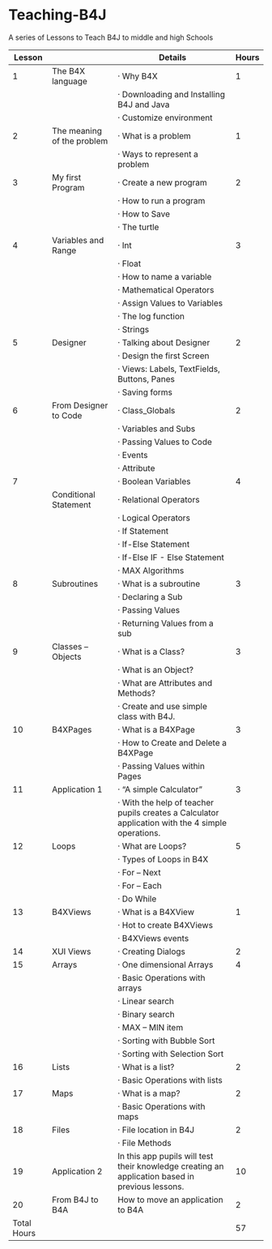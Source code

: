# Teaching-B4J

A series of Lessons to Teach B4J to middle and high Schools 

| Lesson      |                              | Details                                                                                               | Hours |
|-------------|------------------------------|-------------------------------------------------------------------------------------------------------|-------|
| 1           | The B4X language             | ·  Why B4X                                                                                            | 1     |
|             |                              | ·    Downloading and Installing B4J and Java                                                          |       |
|             |                              | ·  Customize environment                                                                              |       |
| 2           | The   meaning of the problem | ·  What is a problem                                                                                  | 1     |
|             |                              | ·    Ways to represent a problem                                                                      |       |
| 3           | My first Program             | ·  Create a new program                                                                               | 2     |
|             |                              | ·    How to run a program                                                                             |       |
|             |                              | ·    How to Save                                                                                      |       |
|             |                              | ·    The turtle                                                                                       |       |
| 4           | Variables and Range          | ·  Int                                                                                                | 3     |
|             |                              | ·  Float                                                                                              |       |
|             |                              | ·    How to name a variable                                                                           |       |
|             |                              | ·  Mathematical Operators                                                                             |       |
|             |                              | ·  Assign Values to Variables                                                                         |       |
|             |                              | ·  The log function                                                                                   |       |
|             |                              | ·  Strings                                                                                            |       |
| 5           | Designer                     | ·  Talking about Designer                                                                             | 2     |
|             |                              | ·  Design the first Screen                                                                            |       |
|             |                              | ·    Views: Labels, TextFields, Buttons, Panes                                                        |       |
|             |                              | ·  Saving forms                                                                                       |       |
| 6           | From Designer to Code        | ·  Class_Globals                                                                                      | 2     |
|             |                              | ·    Variables and Subs                                                                               |       |
|             |                              | ·    Passing Values to Code                                                                           |       |
|             |                              | ·    Events                                                                                           |       |
|             |                              | ·    Attribute                                                                                        |       |
| 7           |                              | ·  Boolean   Variables                                                                                | 4     |
|             | Conditional Statement        | ·  Relational  Operators                                                                              |       |
|             |                              | ·  Logical   Operators                                                                                |       |
|             |                              | ·  If   Statement                                                                                     |       |
|             |                              | ·  If-Else   Statement                                                                                |       |
|             |                              | ·  If-Else IF   - Else Statement                                                                      |       |
|             |                              | ·  MAX   Algorithms                                                                                   |       |
| 8           | Subroutines                  | ·  What is a   subroutine                                                                             | 3     |
|             |                              | ·    Declaring a Sub                                                                                  |       |
|             |                              | ·    Passing Values                                                                                   |       |
|             |                              | ·    Returning Values from a sub                                                                      |       |
| 9           | Classes – Objects            | ·  What is a   Class?                                                                                 | 3     |
|             |                              | ·    What is an Object?                                                                               |       |
|             |                              | ·    What are Attributes and Methods?                                                                 |       |
|             |                              | ·    Create and use simple class with B4J.                                                            |       |
| 10          | B4XPages                     | ·  What is a   B4XPage                                                                                | 3     |
|             |                              | ·    How to Create and Delete a B4XPage                                                               |       |
|             |                              | ·    Passing Values within Pages                                                                      |       |
| 11          | Application 1                | ·  “A simple   Calculator”                                                                            | 3     |
|             |                              | ·    With the help of teacher pupils creates a   Calculator application with the 4 simple operations. |       |
| 12          | Loops                        | ·  What are   Loops?                                                                                  | 5     |
|             |                              | ·    Types of Loops in B4X                                                                            |       |
|             |                              | ·    For – Next                                                                                       |       |
|             |                              | ·    For – Each                                                                                       |       |
|             |                              | ·    Do While                                                                                         |       |
| 13          | B4XViews                     | ·  What is a   B4XView                                                                                | 1     |
|             |                              | ·    Hot to create B4XViews                                                                           |       |
|             |                              | ·    B4XViews events                                                                                  |       |
| 14          | XUI Views                    | ·  Creating   Dialogs                                                                                 | 2     |
| 15          | Arrays                       | ·  One   dimensional Arrays                                                                           | 4     |
|             |                              | ·    Basic Operations with arrays                                                                     |       |
|             |                              | ·    Linear search                                                                                    |       |
|             |                              | ·    Binary search                                                                                    |       |
|             |                              | ·    MAX – MIN item                                                                                   |       |
|             |                              | ·    Sorting with Bubble Sort                                                                         |       |
|             |                              | ·    Sorting with Selection Sort                                                                      |       |
| 16          | Lists                        | ·  What is a   list?                                                                                  | 2     |
|             |                              | ·    Basic Operations with lists                                                                      |       |
| 17          | Maps                         | ·  What is a   map?                                                                                   | 2     |
|             |                              | ·    Basic Operations with maps                                                                       |       |
| 18          | Files                        | ·  File   location in B4J                                                                             | 2     |
|             |                              | ·    File Methods                                                                                     |       |
| 19          | Application 2                | In this app pupils will test their   knowledge creating an application based in previous lessons.     | 10    |
| 20          | From B4J to B4A              | How to move an application to B4A                                                                     | 2     |
| Total Hours |                              |                                                                                                       | 57    |
